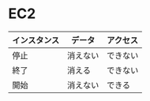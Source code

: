 # EC2

|  インスタンス  |  データ  |  アクセス  |
| ---- | ---- | ---- |
|  停止  |  消えない  |  できない  |
|  終了  |  消える  |  できない  |
|  開始  |  消えない  |  できる  |
